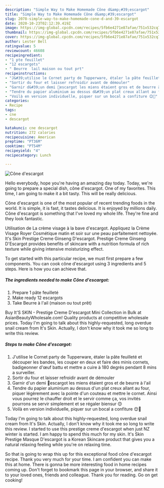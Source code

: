 ```yaml
---
description: "Simple Way to Make Homemade Cône d&amp;#39;escargot"
title: "Simple Way to Make Homemade Cône d&amp;#39;escargot"
slug: 2078-simple-way-to-make-homemade-cone-d-and-39-escargot
date: 2020-10-23T02:12:39.419Z
image: https://img-global.cpcdn.com/recipes/5fb6e4271e87afae/751x532cq70/cone-descargot-photo-principale-de-la-recette.jpg
thumbnail: https://img-global.cpcdn.com/recipes/5fb6e4271e87afae/751x532cq70/cone-descargot-photo-principale-de-la-recette.jpg
cover: https://img-global.cpcdn.com/recipes/5fb6e4271e87afae/751x532cq70/cone-descargot-photo-principale-de-la-recette.jpg
author: Lester Bell
ratingvalue: 5
reviewcount: 46608
recipeingredient:
- "1 pte feuillet"
- "12 escargots"
- " Beurre  lail maison ou tout prt"
recipeinstructions:
- "J&#39;utilise le Cornet party de Tupperware, étaler la pâte feuilleté et découper les bandes, les couper en deux et faire des minis cornets, badigeonner d&#39;œuf battu et mettre a cuire à 180 degrés pendant 8 mins a surveiller."
- "Sortir du four et laisser refroidir avant de démouler"
- "Garnir d&#39;un demi 🐌escargot les miens étaient gros et de beurre à l&#39;ail"
- "Tendre du papier aluminium au dessus d&#39;un plat creux allant au four, piquer légèrement avec la pointe d&#39;un couteau et mettre le cornet. Ainsi vous pourrez le chauffer droit et le servir comme ça, vos invités pourrons se servir simplement et se régaler biensur 😊"
- "Voilà en version individuelle, piquer sur un bocal a confiture 😊🎄"
categories:
- Recipe
tags:
- cne
- descargot

katakunci: cne descargot 
nutrition: 272 calories
recipecuisine: American
preptime: "PT36M"
cooktime: "PT54M"
recipeyield: "4"
recipecategory: Lunch

---
```



![Cône d&#39;escargot](https://img-global.cpcdn.com/recipes/5fb6e4271e87afae/751x532cq70/cone-descargot-photo-principale-de-la-recette.jpg)

Hello everybody, hope you're having an amazing day today. Today, we're going to prepare a special dish, cône d&#39;escargot. One of my favorites. This time, I am going to make it a bit tasty. This will be really delicious.

Cône d&#39;escargot is one of the most popular of recent trending foods in the world. It is simple, it is fast, it tastes delicious. It is enjoyed by millions daily. Cône d&#39;escargot is something that I've loved my whole life. They're fine and they look fantastic.

Utilisation de La crème visage à la bave d&#39;escargot. Appliquez la Crème Visage Royer Cosmétique matin et soir sur une peau parfaitement nettoyée. It&#39;s Skin Prestige Creme Ginseng D&#39;escargot. Prestige Creme Ginseng D&#39;Escargot provides benefits of skincare with a nutrition formula of rich texture while giving intensive moisturizing effect.


To get started with this particular recipe, we must first prepare a few components. You can cook cône d&#39;escargot using 3 ingredients and 5 steps. Here is how you can achieve that.

<!--inarticleads1-->

##### The ingredients needed to make Cône d&#39;escargot:

1. Prepare 1 pâte feuilleté
1. Make ready 12 escargots
1. Take  Beurre à l&#39;ail (maison ou tout prêt)


Buy It&#39;S SKIN - Prestige Creme D&#39;escargot Mini Collection in Bulk at AsianBeautyWholesale.com! Quality products at competitive wholesale prices. Today I&#39;m going to talk about this highly-requested, long overdue snail cream from It&#39;s Skin. Actually, I don&#39;t know why it took me so long to write this review. 

<!--inarticleads2-->

##### Steps to make Cône d&#39;escargot:

1. J&#39;utilise le Cornet party de Tupperware, étaler la pâte feuilleté et découper les bandes, les couper en deux et faire des minis cornets, badigeonner d&#39;œuf battu et mettre a cuire à 180 degrés pendant 8 mins a surveiller.
1. Sortir du four et laisser refroidir avant de démouler
1. Garnir d&#39;un demi 🐌escargot les miens étaient gros et de beurre à l&#39;ail
1. Tendre du papier aluminium au dessus d&#39;un plat creux allant au four, piquer légèrement avec la pointe d&#39;un couteau et mettre le cornet. Ainsi vous pourrez le chauffer droit et le servir comme ça, vos invités pourrons se servir simplement et se régaler biensur 😊
1. Voilà en version individuelle, piquer sur un bocal a confiture 😊🎄


Today I&#39;m going to talk about this highly-requested, long overdue snail cream from It&#39;s Skin. Actually, I don&#39;t know why it took me so long to write this review. I started to use this prestige creme d&#39;escargot when just NZ winter is started. I am happy to spend this much for my skin. It&#39;s Skin Prestige Masque D&#39;escargot is a Korean Skincare product that gives you a natural relaxing feeling while you&#39;re on relaxing time. 

So that is going to wrap this up for this exceptional food cône d&#39;escargot recipe. Thank you very much for your time. I am confident you can make this at home. There is gonna be more interesting food in home recipes coming up. Don't forget to bookmark this page in your browser, and share it to your loved ones, friends and colleague. Thank you for reading. Go on get cooking!
